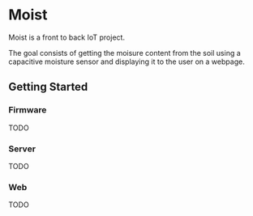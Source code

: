 # Moist

Moist is a front to back IoT project. 

The goal consists of getting the moisure content from the soil using a capacitive moisture sensor 
and displaying it to the user on a webpage. 

## Getting Started

### Firmware

TODO

### Server

TODO


### Web

TODO


